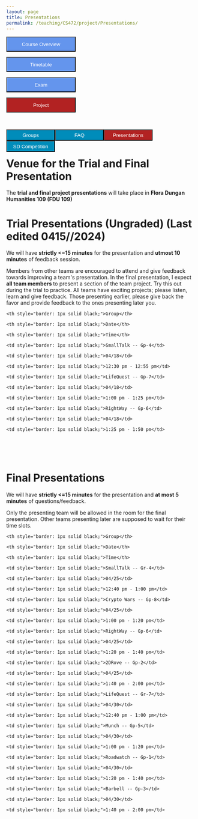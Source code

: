 ```yaml
---
layout: page
title: Presentations
permalink: /teaching/CS472/project/Presentations/
---
```


<div class="main-component">
<form action="/teaching/CS472/">
    <input type="submit" style="background-color:cornflowerblue;color:white;width:185px;
height:40px;" value="Course Overview" />
</form>

<form action="/teaching/CS472/Timetable/">
    <input type="submit" style="background-color:cornflowerblue;color:white;width:185px;
height:40px;" value="Timetable" />
</form>
<form action="/teaching/CS472/Exam/">
    <input type="submit" style="background-color:cornflowerblue;color:white;width:185px;
height:40px;" value="Exam" />
</form>
<form action="/teaching/CS472/project/">
    <input type="submit" style="background-color:firebrick;color:white;width:185px;
height:40px;" value="Project" />
</form>
</div>
<br/>

<div class="main-component">
<form action="/teaching/CS472/project/Group/">
    <input type="submit" style="background-color:#008CBA;float:left; color:white;width:130px;
height:30px;" value="Groups" />
</form>
<form action="/teaching/CS472/project/FAQ/">
    <input type="submit" style="background-color:#008CBA;float:left;color:white;width:130px;
height:30px;" value="FAQ" />
</form>
<form action="/teaching/CS472/project/Presentations/">
    <input type="submit" style="background-color:firebrick;float:left;color:white;width:130px;
height:30px;" value="Presentations" />
</form>

<form action="/teaching/CS472/project/Competition/">
    <input type="submit" style="background-color:#008CBA;float:left;color:white;width:130px;
height:30px;" value="SD Competition" />
</form>
</div>

<br/>
<br/>

Venue for the Trial and Final Presentation
=======
The **trial and final project presentations** will take place in **Flora Dungan Humanities 109 (FDU 109)**

Trial Presentations (Ungraded) (Last edited 0415//2024)
=======


We will have <b>strictly <=15 minutes</b> for the presentation and <b>utmost 10 minutes</b> of feedback session.

Members from other teams are encouraged to attend and give feedback towards improving a team's 
presentation. In the final presentation, I expect <b> all team members </b> to present a 
section of the team project. Try this out during the trial to practice. All teams have 
exciting projects; please listen, learn and give feedback. Those presenting earlier, please give back the 
favor and provide feedback to the ones presenting later you.

<table>

  <tr>

    <th style="border: 1px solid black;">Group</th>

    <th style="border: 1px solid black;">Date</th>

    <th style="border: 1px solid black;">Time</th>

  </tr>

  <tr>

    <td style="border: 1px solid black;">SmallTalk -- Gp-4</td>

    <td style="border: 1px solid black;">04/18</td>

    <td style="border: 1px solid black;">12:30 pm - 12:55 pm</td>

  </tr>

  <tr>

    <td style="border: 1px solid black;">LifeQuest -- Gp-7</td>

    <td style="border: 1px solid black;">04/18</td>

    <td style="border: 1px solid black;">1:00 pm - 1:25 pm</td>

  </tr>


  <tr>

    <td style="border: 1px solid black;">RightWay -- Gp-6</td>

    <td style="border: 1px solid black;">04/18</td>

    <td style="border: 1px solid black;">1:25 pm - 1:50 pm</td>

  </tr>


</table>

<br/>
<br/>

Final Presentations
=======

We will have <b>strictly <=15 minutes</b> for the presentation and <b>at most 5 minutes</b> of questions/feedback.


Only the presenting team will be allowed in the room for the final presentation. Other teams presenting later 
are supposed to wait for their time slots.

<table>

  <tr>

    <th style="border: 1px solid black;">Group</th>

    <th style="border: 1px solid black;">Date</th>

    <th style="border: 1px solid black;">Time</th>

  </tr>

  <tr>

    <td style="border: 1px solid black;">SmallTalk -- Gr-4</td>

    <td style="border: 1px solid black;">04/25</td>

    <td style="border: 1px solid black;">12:40 pm - 1:00 pm</td>

  </tr>

  <tr>

    <td style="border: 1px solid black;">Crypto Wars -- Gp-8</td>

    <td style="border: 1px solid black;">04/25</td>

    <td style="border: 1px solid black;">1:00 pm - 1:20 pm</td>

  </tr>


  <tr>

    <td style="border: 1px solid black;">RightWay -- Gp-6</td>

    <td style="border: 1px solid black;">04/25</td>

    <td style="border: 1px solid black;">1:20 pm - 1:40 pm</td>

  </tr>

  
<tr>

    <td style="border: 1px solid black;">2DRove -- Gp-2</td>

    <td style="border: 1px solid black;">04/25</td>

    <td style="border: 1px solid black;">1:40 pm - 2:00 pm</td>

  </tr>

<tr>

    <td style="border: 1px solid black;">LifeQuest -- Gr-7</td>

    <td style="border: 1px solid black;">04/30</td>

    <td style="border: 1px solid black;">12:40 pm - 1:00 pm</td>

  </tr>

  <tr>

    <td style="border: 1px solid black;">Munch -- Gp-5</td>

    <td style="border: 1px solid black;">04/30</td>

    <td style="border: 1px solid black;">1:00 pm - 1:20 pm</td>

  </tr>


  <tr>

    <td style="border: 1px solid black;">Roadwatch -- Gp-1</td>

    <td style="border: 1px solid black;">04/30</td>

    <td style="border: 1px solid black;">1:20 pm - 1:40 pm</td>

  </tr>

  
<tr>

    <td style="border: 1px solid black;">Barbell -- Gp-3</td>

    <td style="border: 1px solid black;">04/30</td>

    <td style="border: 1px solid black;">1:40 pm - 2:00 pm</td>

  </tr>



</table>